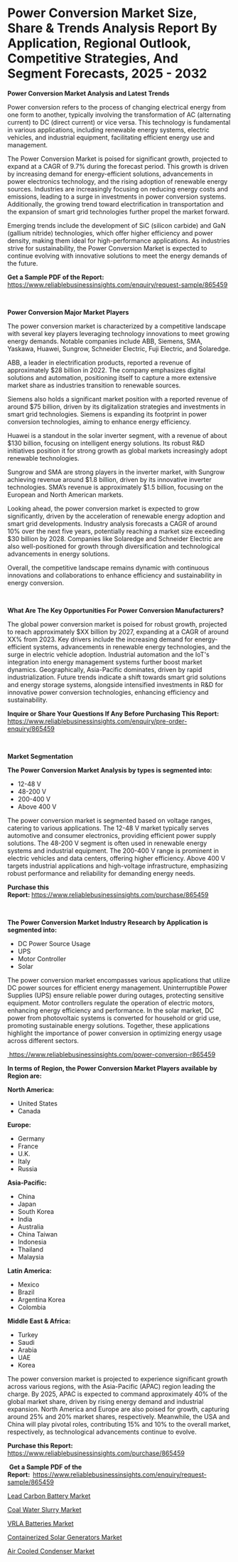 <p><h1>Power Conversion Market Size, Share & Trends Analysis Report By Application, Regional Outlook, Competitive Strategies, And Segment Forecasts, 2025 - 2032</h1></p><p><strong>Power Conversion Market Analysis and Latest Trends</strong></p>
<p><p>Power conversion refers to the process of changing electrical energy from one form to another, typically involving the transformation of AC (alternating current) to DC (direct current) or vice versa. This technology is fundamental in various applications, including renewable energy systems, electric vehicles, and industrial equipment, facilitating efficient energy use and management.</p><p>The Power Conversion Market is poised for significant growth, projected to expand at a CAGR of 9.7% during the forecast period. This growth is driven by increasing demand for energy-efficient solutions, advancements in power electronics technology, and the rising adoption of renewable energy sources. Industries are increasingly focusing on reducing energy costs and emissions, leading to a surge in investments in power conversion systems. Additionally, the growing trend toward electrification in transportation and the expansion of smart grid technologies further propel the market forward.</p><p>Emerging trends include the development of SiC (silicon carbide) and GaN (gallium nitride) technologies, which offer higher efficiency and power density, making them ideal for high-performance applications. As industries strive for sustainability, the Power Conversion Market is expected to continue evolving with innovative solutions to meet the energy demands of the future.</p></p>
<p><strong>Get a Sample PDF of the Report:&nbsp;</strong> <a href="https://www.reliablebusinessinsights.com/enquiry/request-sample/865459?utm_campaign=1847&utm_medium=2&utm_source=Github&utm_content=ia&utm_term=07042025&utm_id=power-conversion">https://www.reliablebusinessinsights.com/enquiry/request-sample/865459</a></p>
<p>&nbsp;</p>
<p><strong>Power Conversion Major Market Players</strong></p>
<p><p>The power conversion market is characterized by a competitive landscape with several key players leveraging technology innovations to meet growing energy demands. Notable companies include ABB, Siemens, SMA, Yaskawa, Huawei, Sungrow, Schneider Electric, Fuji Electric, and Solaredge.</p><p>ABB, a leader in electrification products, reported a revenue of approximately $28 billion in 2022. The company emphasizes digital solutions and automation, positioning itself to capture a more extensive market share as industries transition to renewable sources.</p><p>Siemens also holds a significant market position with a reported revenue of around $75 billion, driven by its digitalization strategies and investments in smart grid technologies. Siemens is expanding its footprint in power conversion technologies, aiming to enhance energy efficiency.</p><p>Huawei is a standout in the solar inverter segment, with a revenue of about $130 billion, focusing on intelligent energy solutions. Its robust R&D initiatives position it for strong growth as global markets increasingly adopt renewable technologies.</p><p>Sungrow and SMA are strong players in the inverter market, with Sungrow achieving revenue around $1.8 billion, driven by its innovative inverter technologies. SMA’s revenue is approximately $1.5 billion, focusing on the European and North American markets.</p><p>Looking ahead, the power conversion market is expected to grow significantly, driven by the acceleration of renewable energy adoption and smart grid developments. Industry analysis forecasts a CAGR of around 10% over the next five years, potentially reaching a market size exceeding $30 billion by 2028. Companies like Solaredge and Schneider Electric are also well-positioned for growth through diversification and technological advancements in energy solutions. </p><p>Overall, the competitive landscape remains dynamic with continuous innovations and collaborations to enhance efficiency and sustainability in energy conversion.</p></p>
<p>&nbsp;</p>
<p><strong>What Are The Key Opportunities For Power Conversion Manufacturers?</strong></p>
<p><p>The global power conversion market is poised for robust growth, projected to reach approximately $XX billion by 2027, expanding at a CAGR of around XX% from 2023. Key drivers include the increasing demand for energy-efficient systems, advancements in renewable energy technologies, and the surge in electric vehicle adoption. Industrial automation and the IoT's integration into energy management systems further boost market dynamics. Geographically, Asia-Pacific dominates, driven by rapid industrialization. Future trends indicate a shift towards smart grid solutions and energy storage systems, alongside intensified investments in R&D for innovative power conversion technologies, enhancing efficiency and sustainability.</p></p>
<p><strong>Inquire or Share Your Questions If Any Before Purchasing This Report:</strong> <a href="https://www.reliablebusinessinsights.com/enquiry/pre-order-enquiry/865459?utm_campaign=1847&utm_medium=2&utm_source=Github&utm_content=ia&utm_term=07042025&utm_id=power-conversion">https://www.reliablebusinessinsights.com/enquiry/pre-order-enquiry/865459</a></p>
<p>&nbsp;</p>
<p><strong>Market Segmentation</strong></p>
<p><strong>The Power Conversion Market Analysis by types is segmented into:</strong></p>
<p><ul><li>12-48 V</li><li>48-200 V</li><li>200-400 V</li><li>Above 400 V</li></ul></p>
<p><p>The power conversion market is segmented based on voltage ranges, catering to various applications. The 12-48 V market typically serves automotive and consumer electronics, providing efficient power supply solutions. The 48-200 V segment is often used in renewable energy systems and industrial equipment. The 200-400 V range is prominent in electric vehicles and data centers, offering higher efficiency. Above 400 V targets industrial applications and high-voltage infrastructure, emphasizing robust performance and reliability for demanding energy needs.</p></p>
<p><strong>Purchase this Report:&nbsp;</strong><a href="https://www.reliablebusinessinsights.com/purchase/865459?utm_campaign=1847&utm_medium=2&utm_source=Github&utm_content=ia&utm_term=07042025&utm_id=power-conversion">https://www.reliablebusinessinsights.com/purchase/865459</a></p>
<p>&nbsp;</p>
<p><strong>The Power Conversion Market Industry Research by Application is segmented into:</strong></p>
<p><ul><li>DC Power Source Usage</li><li>UPS</li><li>Motor Controller</li><li>Solar</li></ul></p>
<p><p>The power conversion market encompasses various applications that utilize DC power sources for efficient energy management. Uninterruptible Power Supplies (UPS) ensure reliable power during outages, protecting sensitive equipment. Motor controllers regulate the operation of electric motors, enhancing energy efficiency and performance. In the solar market, DC power from photovoltaic systems is converted for household or grid use, promoting sustainable energy solutions. Together, these applications highlight the importance of power conversion in optimizing energy usage across different sectors.</p></p>
<p><a href="https://www.reliablebusinessinsights.com/power-conversion-r865459?utm_campaign=1847&utm_medium=2&utm_source=Github&utm_content=ia&utm_term=07042025&utm_id=power-conversion">&nbsp;https://www.reliablebusinessinsights.com/power-conversion-r865459</a></p>
<p><strong>In terms of Region, the Power Conversion Market Players available by Region are:</strong></p>
<p>
    <p> <strong> North America: </strong>
        <ul>
            <li>United States</li>
            <li>Canada</li>
        </ul>
        </p> 
    <p> <strong> Europe: </strong>
        <ul>
            <li>Germany</li>
            <li>France</li>
            <li>U.K.</li>
            <li>Italy</li>
            <li>Russia</li>
        </ul>
        </p> 
    <p> <strong> Asia-Pacific: </strong>
        <ul>
            <li>China</li>
            <li>Japan</li>
            <li>South Korea</li>
            <li>India</li>
            <li>Australia</li>
            <li>China Taiwan</li>
            <li>Indonesia</li>
            <li>Thailand</li>
            <li>Malaysia</li>
        </ul>
        </p> 
    <p> <strong> Latin America: </strong>
        <ul>
            <li>Mexico</li>
            <li>Brazil</li>
            <li>Argentina Korea</li>
            <li>Colombia</li>
        </ul>
        </p> 
    <p> <strong> Middle East & Africa: </strong>
        <ul>
            <li>Turkey</li>
            <li>Saudi</li>
            <li>Arabia</li>
            <li>UAE</li>
            <li>Korea</li>
        </ul>
    </p>
    </p>
<p><p>The power conversion market is projected to experience significant growth across various regions, with the Asia-Pacific (APAC) region leading the charge. By 2025, APAC is expected to command approximately 40% of the global market share, driven by rising energy demand and industrial expansion. North America and Europe are also poised for growth, capturing around 25% and 20% market shares, respectively. Meanwhile, the USA and China will play pivotal roles, contributing 15% and 10% to the overall market, respectively, as technological advancements continue to evolve.</p></p>
<p><strong>Purchase this Report: </strong><a href="https://www.reliablebusinessinsights.com/purchase/865459?utm_campaign=1847&utm_medium=2&utm_source=Github&utm_content=ia&utm_term=07042025&utm_id=power-conversion">https://www.reliablebusinessinsights.com/purchase/865459</a></p>
<p>&nbsp;<strong>Get a Sample PDF of the Report:&nbsp;&nbsp;</strong><a href="https://www.reliablebusinessinsights.com/enquiry/request-sample/865459?utm_campaign=1847&utm_medium=2&utm_source=Github&utm_content=ia&utm_term=07042025&utm_id=power-conversion">https://www.reliablebusinessinsights.com/enquiry/request-sample/865459</a></p>
<p><strong></strong></p>
<p><p><a href="https://github.com/edriceakeime/Market-Research-Report-List-1/blob/main/lead-carbon-battery-market.md?utm_campaign=1847&utm_medium=2&utm_source=Github&utm_content=ia&utm_term=07042025&utm_id=power-conversion">Lead Carbon Battery Market</a></p><p><a href="https://github.com/kitsossadien/Market-Research-Report-List-1/blob/main/coal-water-slurry-market.md?utm_campaign=1847&utm_medium=2&utm_source=Github&utm_content=ia&utm_term=07042025&utm_id=power-conversion">Coal Water Slurry Market</a></p><p><a href="https://github.com/fungkychiman/Market-Research-Report-List-1/blob/main/vrla-batteries-market.md?utm_campaign=1847&utm_medium=2&utm_source=Github&utm_content=ia&utm_term=07042025&utm_id=power-conversion">VRLA Batteries Market</a></p><p><a href="https://github.com/olesjaquah/Market-Research-Report-List-1/blob/main/containerized-solar-generators-market.md?utm_campaign=1847&utm_medium=2&utm_source=Github&utm_content=ia&utm_term=07042025&utm_id=power-conversion">Containerized Solar Generators Market</a></p><p><a href="https://github.com/seppelharjap/Market-Research-Report-List-1/blob/main/air-cooled-condenser-market.md?utm_campaign=1847&utm_medium=2&utm_source=Github&utm_content=ia&utm_term=07042025&utm_id=power-conversion">Air Cooled Condenser Market</a></p></p>